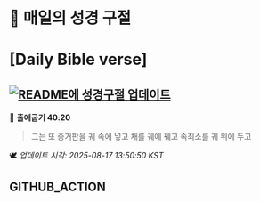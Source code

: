 # 🙏 매일의 성경 구절
# [Daily Bible verse]
## [![README에 성경구절 업데이트](https://github.com/DONGSUKA/first_test/actions/workflows/update-readme-bible.yml/badge.svg)](https://github.com/DONGSUKA/first_test/actions/workflows/update-readme-bible.yml)
<!-- START_BIBLE_VERSE -->
📖 **출애굽기 40:20**
> 그는 또 증거판을 궤 속에 넣고 채를 궤에 꿰고 속죄소를 궤 위에 두고

🕊️ _업데이트 시각: 2025-08-17 13:50:50 KST_
  <!-- END_BIBLE_VERSE -->
## GITHUB_ACTION
